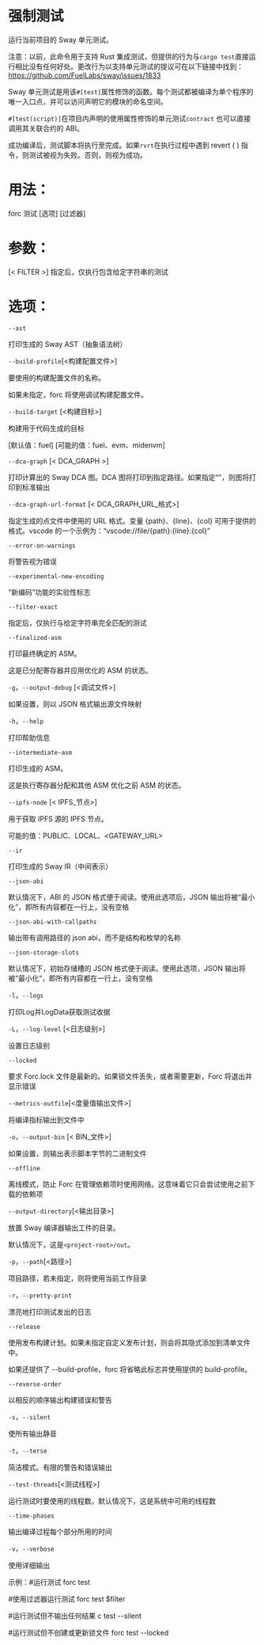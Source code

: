 # 强制测试
运行当前项目的 Sway 单元测试。

注意：以前，此命令用于支持 Rust 集成测试，但提供的行为与`cargo test`直接运行相比没有任何好处。更改行为以支持单元测试的提议可在以下链接中找到：https://github.com/FuelLabs/sway/issues/1833

Sway 单元测试是用该`#[test]`属性修饰的函数。每个测试都被编译为单个程序的唯一入口点，并可以访问声明它的模块的命名空间。

`#[test(script)]`在项目内声明的使用属性修饰的单元测试`contract` 也可以直接调用其关联合约的 ABI。

成功编译后，测试脚本将执行至完成。如果`rvrt`在执行过程中遇到 revert ( ) 指令，则测试被视为失败。否则，则视为成功。

# 用法：
forc 测试 [选项] [过滤器]

# 参数：
 [< FILTER >] 指定后，仅执行包含给定字符串的测试
 
# 选项：
`--ast`

打印生成的 Sway AST（抽象语法树）

`--build-profile`[<构建配置文件>]

要使用的构建配置文件的名称。

如果未指定，forc 将使用调试构建配置文件。

`--build-target` [<构建目标>]

构建用于代码生成的目标

[默认值：fuel] [可能的值：fuel、evm、midenvm]

`--dca-graph` [< DCA_GRAPH >]

打印计算出的 Sway DCA 图。DCA 图将打印到指定路径。如果指定“”，则图将打印到标准输出

`--dca-graph-url-format` [< DCA_GRAPH_URL_格式>]

指定生成的点文件中使用的 URL 格式。变量 {path}、{line}、{col} 可用于提供的格式。vscode 的一个示例为：“vscode://file/{path}:{line}:{col}”

`--error-on-warnings`

将警告视为错误

`--experimental-new-encoding`

“新编码”功能的实验性标志

`--filter-exact`

指定后，仅执行与给定字符串完全匹配的测试

`--finalized-asm`

打印最终确定的 ASM。

这是已分配寄存器并应用优化的 ASM 的状态。

`-g`，`--output-debug` [<调试文件>]

如果设置，则以 JSON 格式输出源文件映射

`-h`，`--help`

打印帮助信息

`--intermediate-asm`

打印生成的 ASM。

这是执行寄存器分配和其他 ASM 优化之前 ASM 的状态。

`--ipfs-node` [< IPFS_节点>]

用于获取 IPFS 源的 IPFS 节点。

可能的值：PUBLIC、LOCAL、<GATEWAY_URL>

`--ir`

打印生成的 Sway IR（中间表示）

`--json-abi`

默认情况下，ABI 的 JSON 格式便于阅读。使用此选项后，JSON 输出将被“最小化”，即所有内容都在一行上，没有空格

`--json-abi-with-callpaths`

输出带有调用路径的 json abi，​​而不是结构和枚举的名称

`--json-storage-slots`

默认情况下，初始存储槽的 JSON 格式便于阅读。使用此选项，JSON 输出将被“最小化”，即所有内容都在一行上，没有空格

`-l`，`--logs`

打印Log并LogData获取测试收据

`-L`，`--log-level` [<日志级别>]

设置日志级别

`--locked`

要求 Forc.lock 文件是最新的。如果锁文件丢失，或者需要更新，Forc 将退出并显示错误

`--metrics-outfile`[<度量值输出文件>]

将编译指标输出到文件中

`-o`，`--output-bin` [< BIN_文件>]

如果设置，则输出表示脚本字节的二进制文件

`--offline`

离线模式，防止 Forc 在管理依赖项时使用网络。这意味着它只会尝试使用之前下载的依赖项

`--output-directory`[<输出目录>]

放置 Sway 编译器输出工件的目录。

默认情况下，这是`<project-root>/out`。

`-p`，`--path`[<路径>]

项目路径，若未指定，则将使用当前工作目录

`-r`，`--pretty-print`

漂亮地打印测试发出的日志

`--release`

使用发布构建计划。如果未指定自定义发布计划，则会将其隐式添加到清单文件中。

如果还提供了 --build-profile，forc 将省略此标志并使用提供的 build-profile。

`--reverse-order`

以相反的顺序输出构建错误和警告

`-s`，`--silent`

使所有输出静音

`-t`，`--terse`

简洁模式。有限的警告和错误输出

`--test-threads`[<测试线程>]

运行测试时要使用的线程数。默认情况下，这是系统中可用的线程数

`--time-phases`

输出编译过程每个部分所用的时间

`-v`，`--verbose`

使用详细输出

示例：#运行测试 forc test

#使用过滤器运行测试 forc test $filter

#运行测试但不输出任何结果 c test --silent

#运行测试但不创建或更新锁文件 forc test --locked

